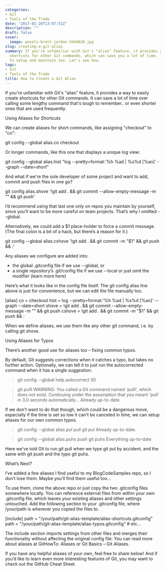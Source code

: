 ```yaml
---
categories:
- Git
- Tools of the Trade
date: "2017-01-28T13:07:51Z"
description: ""
draft: false
cover:
  image: pexels-brett-jordan-5444628.jpg
slug: creating-a-git-alias
summary: If you're unfamiliar with Git's "alias" feature, it provides a way to create
  shortcuts for other Git commands, which can save you a lot of time. They’re easy
  to setup and maintain too. Let's see how.
tags:
- Git
- Tools of the Trade
title: How to Create a Git Alias
---
```



If you're unfamiliar with Git's "alias" feature, it provides a way to easily create shortcuts for other Git commands. It can save a lot of time over calling some lengthy command that's tough to remember.. or even shorter ones that are used frequently.


Using Aliases for Shortcuts

We can create aliases for short commands, like assigning "checkout" to "co":

git config --global alias.co checkout


Or longer commands, like this one that displays a unique log view:

git config --global alias.hist "log --pretty=format:'%h %ad | %s%d [%an]' --graph --date=short"


And what if we're the sole developer of some project and want to add, commit and push files in one go?

git config alias.shove '!git add . && git commit --allow-empty-message -m "" && git push'


I’d recommend using that last one only on repos you maintain by yourself, since you’ll want to be more careful on team projects. That’s why I omitted --global.

Alternatively, we could add a $1 place-holder to force a commit message. (The final colon is a bit of a hack, but there’s a reason for it.)

git config --global alias.cshove '!git add . && git commit -m "$1" && git push && :'


Any aliases we configure are added into:

 * the global .gitconfig file if we use --global, or
 * a single repository’s .git/config file if we use --local or just omit the modifier (learn more here)

Here’s what it looks like in the config file itself. The git config alias line above is just for convenience, but we can edit the file manually too.

[alias]
    co = checkout
    hist = log --pretty=format:'%h %ad | %s%d [%an]' --graph --date=short
    shove = !git add . && git commit --allow-empty-message -m \"\" && git push
    cshove = !git add . && git commit -m \"$1\" && git push && :


When we define aliases, we use them like any other git command, i.e. by calling git shove.


Using Aliases for Typos

There’s another good use for aliases too – fixing common typos.

By default, Git suggests corrections when it catches a typo, but takes no further action. Optionally, we can tell it to just run the autocorrected command when it has a single suggestion:

> git config --global help.autocorrect 30
 
> git pulll
WARNING: You called a Git command named 'pulll', which does not exist.
Continuing under the assumption that you meant 'pull'
in 3.0 seconds automatically...
Already up-to-date.


If we don't want to do that though, which could be a dangerous move, especially if the time is set so low it can't be canceled in time, we can setup aliases for our own common typos.

> git config --global alias.pul pull
> git pul
Already up-to-date.
 
> git config --global alias.puhs push
> git puhs
Everything up-to-date


Here we've told Git to run git pull when we type git pul by accident, and the same with git push and the typo git puhs.


What’s Next?

I’ve added a few aliases I find useful to my BlogCodeSamples repo, so I don’t lose them. Maybe you’ll find them useful too...

To use them, clone the above repo or just copy the two .gitconfig files somewhere locally. You can reference external files from within your own .gitconfig file, which leaves your existing aliases and other settings untouched. Add the following section to your .gitconfig file, where /your/path is wherever you copied the files to.

[include]
    path = "/your/path/git-alias-template/alias-shortcuts.gitconfig"
    path = "/your/path/git-alias-template/alias-typos.gitconfig"
    # etc...


The include section imports settings from other files and merges their functionality without affecting the original config file. You can read more about aliases at GitHowTo: Aliases or Git Basics – Git Aliases.

If you have any helpful aliases of your own, feel free to share below! And if you’d like to learn even more interesting features of Git, you may want to check out the GitHub Cheat Sheet.
